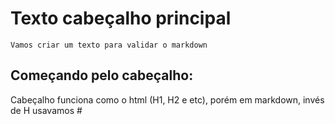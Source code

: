 # Texto cabeçalho principal


    Vamos criar um texto para validar o markdown


## Começando pelo cabeçalho: 


Cabeçalho funciona como o html (H1, H2 e etc), porém em markdown, invés de H usavamos #